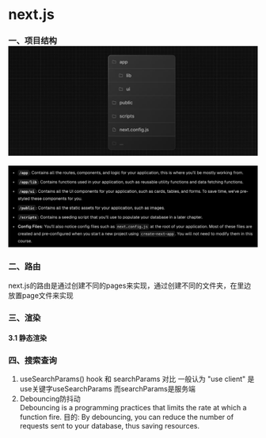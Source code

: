 # next.js
### 一、项目结构 ![项目结构](./images/WX20240304-093508@2x.png)
![结构解析](./images/WX20240304-093801@2x.png)

### 二、路由
next.js的路由是通过创建不同的pages来实现，通过创建不同的文件夹，在里边放置page文件来实现

### 三、渲染
#### 3.1 静态渲染

### 四、搜索查询
1. useSearchParams() hook 和 searchParams 对比
   一般认为 "use client" 是use关键字useSearchParams
   而searchParams是服务端
2. Debouncing防抖动   
   Debouncing is a programming practices that limits the rate at which a function fire.
   目的:
   By debouncing, you can reduce the number of requests sent to your database, thus saving resources.
   

